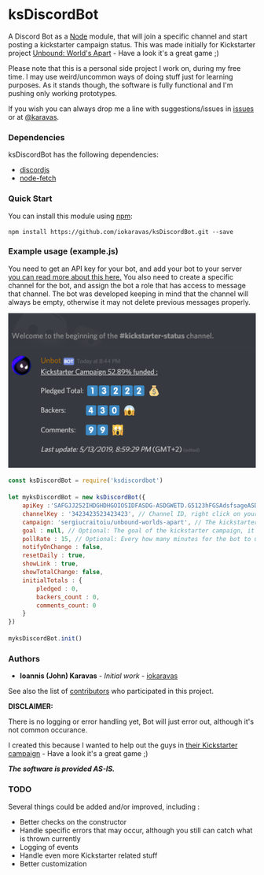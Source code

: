 # ksDiscordBot

A Discord Bot as a [Node](http://nodejs.org/) module, that will join a specific channel and start posting a kickstarter
campaign status. This was made initially for Kickstarter project [Unbound: World's Apart](https://www.kickstarter.com/projects/sergiucraitoiu/unbound-worlds-apart) - Have a look it's a great game ;)

Please note that this is a personal side project I work on, during my free time.
I may use weird/uncommon ways of doing stuff just for learning purposes.
As it stands though, the software is fully functional and I'm pushing only working prototypes.

If you wish you can always drop me a line with suggestions/issues in [issues](https://github.com/iokaravas/ksDiscordBot/issues) or at [@karavas](https://twitter.com/karavas).

### Dependencies

ksDiscordBot has the following dependencies:
- [discordjs](https://www.npmjs.com/package/discord.js)
- [node-fetch](https://www.npmjs.com/package/node-fetch)

### Quick Start
You can install this module using [npm](http://github.com/isaacs/npm):

`npm install https://github.com/iokaravas/ksDiscordBot.git --save`

### Example usage (example.js)

You need to get an API key for your bot, and add your bot to your server [you can read more about this here.](https://www.digitaltrends.com/gaming/how-to-make-a-discord-bot/)
You also need to create a specific channel for the bot, and assign the bot a role that has access to message that channel.
The bot was developed keeping in mind that the channel will always be empty, otherwise it may not delete previous messages properly.

![This is an example output of the bot](example_output.png?raw=true "This is an example output of the bot")

```js
const ksDiscordBot = require('ksdiscordbot')

let myksDiscordBot = new ksDiscordBot({
    apiKey :'SAFGJJ252IHDGHDHGOIOSIDFASDG-ASDGWETD.G5123hFGSAdsfsageASD0', // Discord API key
    channelKey : '3423423523423423', // Channel ID, right click on your special channel and copy ID, then paste here
    campaign: 'sergiucraitoiu/unbound-worlds-apart', // The kickstarter project (it's part of the URL),
    goal : null, // Optional: The goal of the kickstarter campaign, it will add a percentage on the message
    pollRate : 15, // Optional: Every how many minutes for the bot to update / recheck the status
    notifyOnChange : false,
    resetDaily : true,
    showLink : true,
    showTotalChange: false,
    initialTotals : {
        pledged : 0,
        backers_count : 0,
        comments_count: 0
    }
})

myksDiscordBot.init()
```

### Authors

* **Ioannis (John) Karavas** - *Initial work* - [iokaravas](https://github.com/iokaravas)

See also the list of [contributors](https://github.com/ksDiscordBot/contributors) who participated in this project.

****DISCLAIMER:****

There is no logging or error handling yet, Bot will just error out, although it's not common occurance.

I created this because I wanted to help out the guys in [their Kickstarter campaign](https://www.kickstarter.com/projects/sergiucraitoiu/unbound-worlds-apart) - Have a look it's a great game ;)

***The software is provided AS-IS.***

### TODO
Several things could be added and/or improved, including :
* Better checks on the constructor
* Handle specific errors that may occur, although you still can catch what is thrown currently
* Logging of events
* Handle even more Kickstarter related stuff
* Better customization
